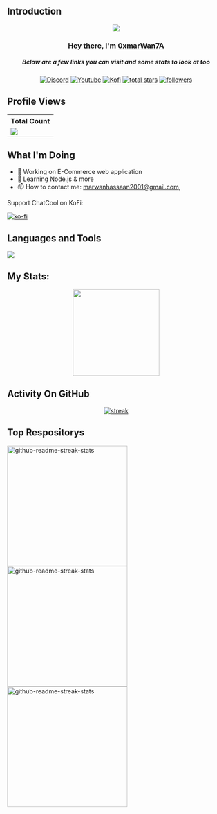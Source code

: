 ## Introduction
<p align="center">
<img src="https://readme-typing-svg.demolab.com/?lines=Web%20Application%20Backend%20Developer;Contributed%20to%201500+%2B%20servers%20inside%20Discord;3+%2B%20years%20of%20coding%20experience&font=Fira%20Code&center=true&width=700&height=45&color=fff53a&vCenter=true&pause=1000&size=25" /></a>
</p>

<h3 align="center">Hey there, I'm <a href="https://github.com/0xmarWan7A">0xmarWan7A</a></h3>
<h5 align="center">Below are a few links you can visit and some stats to look at too</h5>

<p align="center">
  <a href="https://discord.gg/79ucHtZn5w"><img alt="Discord" title="Discord" src="https://img.shields.io/badge/-Discord-7289DA?style=for-the-badge&logo=discord&logoColor=white"/></a>
  <a href="https://www.youtube.com/c/Thinkright20"><img alt="Youtube" title="Youtube" src="https://img.shields.io/badge/-Youtube-FF0000?style=for-the-badge&logo=youtube&logoColor=white"/></a>
  <a href="https://ko-fi.com/chatcool"><img alt="Kofi" title="Kofi" src="https://img.shields.io/badge/-Kofi-ff7389?style=for-the-badge&logo=kofi&logoColor=white"/></a>
<a href="https://github.com/0xmarWan7A?tab=repositories&sort=stargazers">
    <img alt="total stars" title="Total stars on GitHub" src="https://custom-icon-badges.demolab.com/github/stars/0xmarWan7A?color=B8B92B&style=for-the-badge&labelColor=959532&logo=star"/></a>
   <a href="https://github.com/0xmarWan7A"><img alt="followers" title="Follow me on Github" src="https://img.shields.io/github/followers/0xmarWan7A?color=236ad3&style=for-the-badge&logo=github&label=Follow"/></a>
 </p>
 
## Profile Views


  <table>
    <tr>
      <!-- <th>Profile Views</th> -->
      <th>Total Count</th>
    </tr>
    <tr>
      <!-- <td>
        <div align="center">
          <a href="https://github.com/0xmarWan7A"><img src="https://github.com/Thinkright20.png" alt="@0xmarWan7A" width="52" /></a>
          <br />
          <a align="center" href="https://github.com/0xmarWan7A"><b>Thinkright20</b></a>
        </b>
      </td> -->
      <!-- Profile Views -->
      <td>
         <a href="https://github.com/0xmarWan7A"> <img src="https://komarev.com/ghpvc/?username=0xmarWan7A&style=for-the-badge&color=brightgreen"> </a>
      </td>
    </tr>
  </table>

## What I'm Doing

- 🔭 Working on E-Commerce web application
- 🌱 Learning Node.js & more
- 📫 How to contact me: marwanhassaan2001@gmail.com, 

Support ChatCool on KoFi:

[![ko-fi](https://ko-fi.com/img/githubbutton_sm.svg)](https://ko-fi.com/A0A7JKG27)

## Languages and Tools

<p align="left"> <a href="https://github.com/0xmarWan7A"><img src="https://skillicons.dev/icons?i=vscode,postman,github,mongodb,css,html,js,express,nodejs"> </a> </p>

## My Stats:
<p align="center">
<img height="200px" src="https://github-readme-stats.vercel.app/api?username=0xmarWan7A&hide_border=true&show_icons=true&count_private=true&theme=gruvbox&bg_color=151515">
</p>

## Activity On GitHub

<p align="center">
  <a href="https://github.com/0xmarWan7A">      
<img title="stats" alt="streak" src="https://github-readme-streak-stats.herokuapp.com/?user=0xmarWan7A&theme=dark&hide_border=true&stroke=f53b3b"/>
</a> 
</p>

## Top Respositorys
  <p align="left">
     <a href="https://github.com/0xmarWan7A/Profile-Badges"><img width="278" src="https://denvercoder1-github-readme-stats.vercel.app/api/pin/?username=0xmarWan7A&repo=Profile-Badges&theme=react&bg_color=1F222E&title_color=F8D866&hide_border=true&icon_color=F8D866&show_icons=false" alt="github-readme-streak-stats"></a>
    <a href="https://github.com/0xmarWan7A/eagle-eye"><img width="278" src="https://denvercoder1-github-readme-stats.vercel.app/api/pin/?username=0xmarWan7A&repo=eagle-eye&theme=react&bg_color=1F222E&title_color=F8D866&hide_border=true&icon_color=F8D866&show_icons=false" alt="github-readme-streak-stats"></a>
   <a href="https://github.com/0xmarWan7A/ChromeX"><img width="278" src="https://denvercoder1-github-readme-stats.vercel.app/api/pin/?username=0xmarWan7A&repo=chromeX&theme=react&bg_color=1F222E&title_color=F8D866&hide_border=true&icon_color=F8D866&show_icons=false" alt="github-readme-streak-stats"></a>
  </p>
